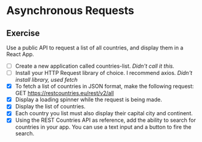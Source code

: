 # Asynchronous Requests

## Exercise
Use a public API to request a list of all countries, and display them in a React App.

- [ ] Create a new application called countries-list. _Didn't call it this._
- [ ] Install your HTTP Request library of choice. I recommend axios. _Didn't install library, used fetch_
- [x] To fetch a list of countries in JSON format, make the following request:
GET https://restcountries.eu/rest/v2/all
- [x] Display a loading spinner while the request is being made.
- [x] Display the list of countries.
- [x] Each country you list must also display their capital city and continent.
- [x] Using the REST Countries API as reference, add the ability to search for countries in your app. You can use a text input and a button to fire the search.
